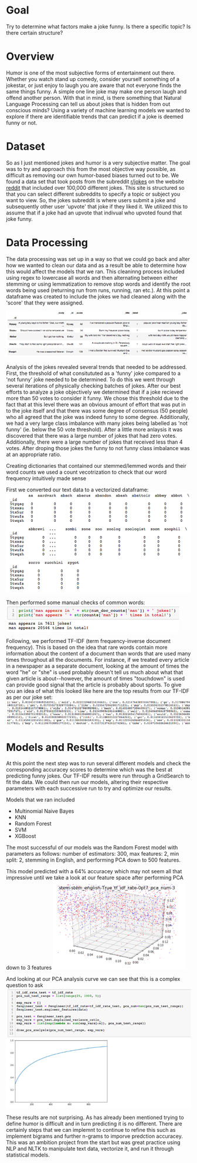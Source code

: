 # Goal
Try to determine what factors make a joke funny. Is there a specific topic? Is there certain structure?

# Overview
Humor is one of the most subjective forms of entertainment out there. Whether you watch stand up comedy, consider yourself something of a jokestar, or just enjoy to laugh you are aware that not everyone finds the same things funny. A simple one line joke may make one person laugh and offend another person. With that in mind, is there something that Natural Language Processing can tell us about jokes that is hidden from out conscious minds? Using a variety of machine learning models we wanted to explore if there are identifiable trends that can predict if a joke is deemed funny or not.

# Dataset
So as I just mentioned jokes and humor is a very subjective matter. The goal was to try and approach this from the most objective way possible, as difficult as removing our own humor-based biases turned out to be.
We found a data set that took posts from the subreddit [r/jokes](https://www.reddit.com/r/Jokes/) on the website [reddit](https://www.reddit.com/) that included over 100,000 different jokes. This site is structured so that you can select different subreddits to specify a topic or subject you want to view. So, the jokes subreddit is where users submit a joke and subsequently other user 'upvote' that joke if they liked it. We utilized this to assume that if a joke had an upvote that indivual who upvoted found that joke funny.

# Data Processing
The data processing was set up in a way so that we could go back and alter how we wanted to clean our data and as a result be able to determine how this would affect the models that we ran. This cleaninng process included using regex to lowercase all words and then alternating between either stemming or using lemmatization to remove stop words and identify the root words being used (returning run from runs, running, ran etc.). At this point a dataframe was created to include the jokes we had  cleaned along with the 'score' that they were assigned. 

![alt text](https://github.com/scbronder/Joke_predictor/blob/master/visuals/Screen%20Shot%202019-03-15%20at%2011.21.49%20AM.png)

Analysis of the jokes revealed several trends that needed to be addressed. First, the threshold of what consitututed as a 'funny' joke compared to a 'not funny' joke needed to be determined. To do this we went through several iterations of physically checking batches of jokes. After our best efforts to analyze a joke objectively we determined that if a joke recieved more than 50 votes to consider it funny. We chose this threshold due to the fact that at this level there was an obvious amount of effort that was put in to the joke itself and that there was some degree of consensus (50 people) who all agreed that the joke was indeed funny to some degree. Additionally, we had a very large class imbalance with many jokes being labelled as 'not funny' (ie. below the 50 vote threshold). After a little more anlaysis it was discovered that there was a large number of jokes that had zero votes. Additionally, there were a large number of jokes that received less than 4 votes. After droping those jokes the funny to not funny class imbalance was at an appropriate ratio. 

Creating dictionaries that contained our stemmed/lemmed words and their word counts we used a count vecotrization to check that our word frequency intuitively made sense

First we converted our text data to a vectorized dataframe:
![alt text](https://github.com/scbronder/Joke_predictor/blob/master/visuals/Screen%20Shot%202019-03-15%20at%201.52.37%20PM.png)

Then performed some manual checks of common words:
![alt text](https://github.com/scbronder/Joke_predictor/blob/master/visuals/Screen%20Shot%202019-03-15%20at%201.53.20%20PM.png)

Following, we performed TF-IDF (term frequency-inverse document frequency). This is based on the idea that rare words contain more information about the content of a document than words that are used many times throughout all the documents. For instance, if we treated every article in a newspaper as a separate document, looking at the amount of times the word "he" or "she" is used probably doesn't tell us much about what that given article is about--however, the amount of times "touchdown" is used can provide good signal that the article is probably about sports. To give you an idea of what this looked like here are the top results from our TF-IDF as per our joke set:
![alt text](https://github.com/scbronder/Joke_predictor/blob/master/visuals/Screen%20Shot%202019-03-15%20at%202.02.48%20PM.png)

# Models and Results
At this point the next step was to run several different models and check the corresponding accuracey scores to determine which was the best at predicting funny jokes. Our TF-IDF results were run through a GridSearch to fit the data. We could then run our models, altering their respective parameters with each successive run to try and optimize our results.

Models that we ran included
- Multinomial Naive Bayes
- KNN
- Random Forest
- SVM
- XGBoost

The most successful of our models was the Random Forest model with parameters as follows: number of estimators: 300, max features: 2, min split: 2, stemming in English, and performing PCA down to 500 features. 

This model predicted with a 64% accuracey which may not seem all that impressive until we take a look at our feature space after performing PCA down to 3 features 
![alt text](https://github.com/scbronder/Joke_predictor/blob/master/visuals/Screen%20Shot%202019-03-15%20at%202.16.24%20PM.png)

And looking at our PCA analysis curve we can see that this is a complex question to ask
![alt text](https://github.com/scbronder/Joke_predictor/blob/master/visuals/Screen%20Shot%202019-03-15%20at%202.17.33%20PM.png)

These results are not surprising. As has already been mentioned trying to define humor is difficult and in turn predicting it is no different. There are certainly steps that we can implemnt to continue to refine this such as implement bigrams and further n-grams to imporve predction accuracey. This was an ambition project from the start but was great practice using NLP and NLTK to manipulate text data, vectorize it, and run it through statistical models.
